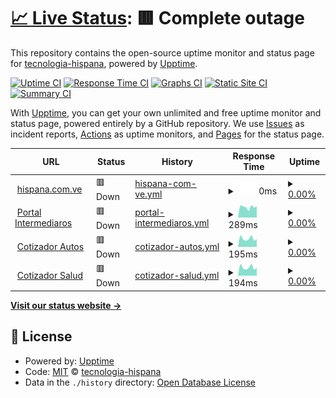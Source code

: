 # [📈 Live Status](https://tecnologia-hispana.github.io/monitoreo-web): <!--live status--> **🟥 Complete outage**

This repository contains the open-source uptime monitor and status page for [tecnologia-hispana](https://tecnologia-hispana.github.io/monitoreo-web), powered by [Upptime](https://github.com/upptime/upptime).

[![Uptime CI](https://github.com/tecnologia-hispana/monitoreo-web/workflows/Uptime%20CI/badge.svg)](https://github.com/tecnologia-hispana/monitoreo-web/actions?query=workflow%3A%22Uptime+CI%22)
[![Response Time CI](https://github.com/tecnologia-hispana/monitoreo-web/workflows/Response%20Time%20CI/badge.svg)](https://github.com/tecnologia-hispana/monitoreo-web/actions?query=workflow%3A%22Response+Time+CI%22)
[![Graphs CI](https://github.com/tecnologia-hispana/monitoreo-web/workflows/Graphs%20CI/badge.svg)](https://github.com/tecnologia-hispana/monitoreo-web/actions?query=workflow%3A%22Graphs+CI%22)
[![Static Site CI](https://github.com/tecnologia-hispana/monitoreo-web/workflows/Static%20Site%20CI/badge.svg)](https://github.com/tecnologia-hispana/monitoreo-web/actions?query=workflow%3A%22Static+Site+CI%22)
[![Summary CI](https://github.com/tecnologia-hispana/monitoreo-web/workflows/Summary%20CI/badge.svg)](https://github.com/tecnologia-hispana/monitoreo-web/actions?query=workflow%3A%22Summary+CI%22)

With [Upptime](https://upptime.js.org), you can get your own unlimited and free uptime monitor and status page, powered entirely by a GitHub repository. We use [Issues](https://github.com/tecnologia-hispana/monitoreo-web/issues) as incident reports, [Actions](https://github.com/tecnologia-hispana/monitoreo-web/actions) as uptime monitors, and [Pages](https://tecnologia-hispana.github.io/monitoreo-web) for the status page.

<!--start: status pages-->
<!-- This summary is generated by Upptime (https://github.com/upptime/upptime) -->
<!-- Do not edit this manually, your changes will be overwritten -->
<!-- prettier-ignore -->
| URL | Status | History | Response Time | Uptime |
| --- | ------ | ------- | ------------- | ------ |
| <img alt="" src="https://icons.duckduckgo.com/ip3/www.hispana.com.ve.ico" height="13"> [hispana.com.ve](https://www.hispana.com.ve) | 🟥 Down | [hispana-com-ve.yml](https://github.com/tecnologia-hispana/monitoreo-web/commits/HEAD/history/hispana-com-ve.yml) | <details><summary><img alt="Response time graph" src="./graphs/hispana-com-ve/response-time-week.png" height="20"> 0ms</summary><br><a href="https://tecnologia-hispana.github.io/monitoreo-web/history/hispana-com-ve"><img alt="Response time 3532" src="https://img.shields.io/endpoint?url=https%3A%2F%2Fraw.githubusercontent.com%2Ftecnologia-hispana%2Fmonitoreo-web%2FHEAD%2Fapi%2Fhispana-com-ve%2Fresponse-time.json"></a><br><a href="https://tecnologia-hispana.github.io/monitoreo-web/history/hispana-com-ve"><img alt="24-hour response time 0" src="https://img.shields.io/endpoint?url=https%3A%2F%2Fraw.githubusercontent.com%2Ftecnologia-hispana%2Fmonitoreo-web%2FHEAD%2Fapi%2Fhispana-com-ve%2Fresponse-time-day.json"></a><br><a href="https://tecnologia-hispana.github.io/monitoreo-web/history/hispana-com-ve"><img alt="7-day response time 0" src="https://img.shields.io/endpoint?url=https%3A%2F%2Fraw.githubusercontent.com%2Ftecnologia-hispana%2Fmonitoreo-web%2FHEAD%2Fapi%2Fhispana-com-ve%2Fresponse-time-week.json"></a><br><a href="https://tecnologia-hispana.github.io/monitoreo-web/history/hispana-com-ve"><img alt="30-day response time 0" src="https://img.shields.io/endpoint?url=https%3A%2F%2Fraw.githubusercontent.com%2Ftecnologia-hispana%2Fmonitoreo-web%2FHEAD%2Fapi%2Fhispana-com-ve%2Fresponse-time-month.json"></a><br><a href="https://tecnologia-hispana.github.io/monitoreo-web/history/hispana-com-ve"><img alt="1-year response time 3786" src="https://img.shields.io/endpoint?url=https%3A%2F%2Fraw.githubusercontent.com%2Ftecnologia-hispana%2Fmonitoreo-web%2FHEAD%2Fapi%2Fhispana-com-ve%2Fresponse-time-year.json"></a></details> | <details><summary><a href="https://tecnologia-hispana.github.io/monitoreo-web/history/hispana-com-ve">0.00%</a></summary><a href="https://tecnologia-hispana.github.io/monitoreo-web/history/hispana-com-ve"><img alt="All-time uptime 74.63%" src="https://img.shields.io/endpoint?url=https%3A%2F%2Fraw.githubusercontent.com%2Ftecnologia-hispana%2Fmonitoreo-web%2FHEAD%2Fapi%2Fhispana-com-ve%2Fuptime.json"></a><br><a href="https://tecnologia-hispana.github.io/monitoreo-web/history/hispana-com-ve"><img alt="24-hour uptime 0.00%" src="https://img.shields.io/endpoint?url=https%3A%2F%2Fraw.githubusercontent.com%2Ftecnologia-hispana%2Fmonitoreo-web%2FHEAD%2Fapi%2Fhispana-com-ve%2Fuptime-day.json"></a><br><a href="https://tecnologia-hispana.github.io/monitoreo-web/history/hispana-com-ve"><img alt="7-day uptime 0.00%" src="https://img.shields.io/endpoint?url=https%3A%2F%2Fraw.githubusercontent.com%2Ftecnologia-hispana%2Fmonitoreo-web%2FHEAD%2Fapi%2Fhispana-com-ve%2Fuptime-week.json"></a><br><a href="https://tecnologia-hispana.github.io/monitoreo-web/history/hispana-com-ve"><img alt="30-day uptime 0.00%" src="https://img.shields.io/endpoint?url=https%3A%2F%2Fraw.githubusercontent.com%2Ftecnologia-hispana%2Fmonitoreo-web%2FHEAD%2Fapi%2Fhispana-com-ve%2Fuptime-month.json"></a><br><a href="https://tecnologia-hispana.github.io/monitoreo-web/history/hispana-com-ve"><img alt="1-year uptime 74.21%" src="https://img.shields.io/endpoint?url=https%3A%2F%2Fraw.githubusercontent.com%2Ftecnologia-hispana%2Fmonitoreo-web%2FHEAD%2Fapi%2Fhispana-com-ve%2Fuptime-year.json"></a></details>
| <img alt="" src="https://icons.duckduckgo.com/ip3/online.hispana.com.ve.ico" height="13"> [Portal Intermediaros](http://online.hispana.com.ve:8282/ords/ws_bleico/r/intermediarios/login) | 🟥 Down | [portal-intermediaros.yml](https://github.com/tecnologia-hispana/monitoreo-web/commits/HEAD/history/portal-intermediaros.yml) | <details><summary><img alt="Response time graph" src="./graphs/portal-intermediaros/response-time-week.png" height="20"> 289ms</summary><br><a href="https://tecnologia-hispana.github.io/monitoreo-web/history/portal-intermediaros"><img alt="Response time 375" src="https://img.shields.io/endpoint?url=https%3A%2F%2Fraw.githubusercontent.com%2Ftecnologia-hispana%2Fmonitoreo-web%2FHEAD%2Fapi%2Fportal-intermediaros%2Fresponse-time.json"></a><br><a href="https://tecnologia-hispana.github.io/monitoreo-web/history/portal-intermediaros"><img alt="24-hour response time 312" src="https://img.shields.io/endpoint?url=https%3A%2F%2Fraw.githubusercontent.com%2Ftecnologia-hispana%2Fmonitoreo-web%2FHEAD%2Fapi%2Fportal-intermediaros%2Fresponse-time-day.json"></a><br><a href="https://tecnologia-hispana.github.io/monitoreo-web/history/portal-intermediaros"><img alt="7-day response time 289" src="https://img.shields.io/endpoint?url=https%3A%2F%2Fraw.githubusercontent.com%2Ftecnologia-hispana%2Fmonitoreo-web%2FHEAD%2Fapi%2Fportal-intermediaros%2Fresponse-time-week.json"></a><br><a href="https://tecnologia-hispana.github.io/monitoreo-web/history/portal-intermediaros"><img alt="30-day response time 332" src="https://img.shields.io/endpoint?url=https%3A%2F%2Fraw.githubusercontent.com%2Ftecnologia-hispana%2Fmonitoreo-web%2FHEAD%2Fapi%2Fportal-intermediaros%2Fresponse-time-month.json"></a><br><a href="https://tecnologia-hispana.github.io/monitoreo-web/history/portal-intermediaros"><img alt="1-year response time 356" src="https://img.shields.io/endpoint?url=https%3A%2F%2Fraw.githubusercontent.com%2Ftecnologia-hispana%2Fmonitoreo-web%2FHEAD%2Fapi%2Fportal-intermediaros%2Fresponse-time-year.json"></a></details> | <details><summary><a href="https://tecnologia-hispana.github.io/monitoreo-web/history/portal-intermediaros">0.00%</a></summary><a href="https://tecnologia-hispana.github.io/monitoreo-web/history/portal-intermediaros"><img alt="All-time uptime 51.81%" src="https://img.shields.io/endpoint?url=https%3A%2F%2Fraw.githubusercontent.com%2Ftecnologia-hispana%2Fmonitoreo-web%2FHEAD%2Fapi%2Fportal-intermediaros%2Fuptime.json"></a><br><a href="https://tecnologia-hispana.github.io/monitoreo-web/history/portal-intermediaros"><img alt="24-hour uptime 0.00%" src="https://img.shields.io/endpoint?url=https%3A%2F%2Fraw.githubusercontent.com%2Ftecnologia-hispana%2Fmonitoreo-web%2FHEAD%2Fapi%2Fportal-intermediaros%2Fuptime-day.json"></a><br><a href="https://tecnologia-hispana.github.io/monitoreo-web/history/portal-intermediaros"><img alt="7-day uptime 0.00%" src="https://img.shields.io/endpoint?url=https%3A%2F%2Fraw.githubusercontent.com%2Ftecnologia-hispana%2Fmonitoreo-web%2FHEAD%2Fapi%2Fportal-intermediaros%2Fuptime-week.json"></a><br><a href="https://tecnologia-hispana.github.io/monitoreo-web/history/portal-intermediaros"><img alt="30-day uptime 0.00%" src="https://img.shields.io/endpoint?url=https%3A%2F%2Fraw.githubusercontent.com%2Ftecnologia-hispana%2Fmonitoreo-web%2FHEAD%2Fapi%2Fportal-intermediaros%2Fuptime-month.json"></a><br><a href="https://tecnologia-hispana.github.io/monitoreo-web/history/portal-intermediaros"><img alt="1-year uptime 24.25%" src="https://img.shields.io/endpoint?url=https%3A%2F%2Fraw.githubusercontent.com%2Ftecnologia-hispana%2Fmonitoreo-web%2FHEAD%2Fapi%2Fportal-intermediaros%2Fuptime-year.json"></a></details>
| <img alt="" src="https://icons.duckduckgo.com/ip3/online.hispana.com.ve.ico" height="13"> [Cotizador Autos](http://online.hispana.com.ve:8282/ords/ws_bleico/r/cotizador-publico-de-auto/home) | 🟥 Down | [cotizador-autos.yml](https://github.com/tecnologia-hispana/monitoreo-web/commits/HEAD/history/cotizador-autos.yml) | <details><summary><img alt="Response time graph" src="./graphs/cotizador-autos/response-time-week.png" height="20"> 195ms</summary><br><a href="https://tecnologia-hispana.github.io/monitoreo-web/history/cotizador-autos"><img alt="Response time 209" src="https://img.shields.io/endpoint?url=https%3A%2F%2Fraw.githubusercontent.com%2Ftecnologia-hispana%2Fmonitoreo-web%2FHEAD%2Fapi%2Fcotizador-autos%2Fresponse-time.json"></a><br><a href="https://tecnologia-hispana.github.io/monitoreo-web/history/cotizador-autos"><img alt="24-hour response time 185" src="https://img.shields.io/endpoint?url=https%3A%2F%2Fraw.githubusercontent.com%2Ftecnologia-hispana%2Fmonitoreo-web%2FHEAD%2Fapi%2Fcotizador-autos%2Fresponse-time-day.json"></a><br><a href="https://tecnologia-hispana.github.io/monitoreo-web/history/cotizador-autos"><img alt="7-day response time 195" src="https://img.shields.io/endpoint?url=https%3A%2F%2Fraw.githubusercontent.com%2Ftecnologia-hispana%2Fmonitoreo-web%2FHEAD%2Fapi%2Fcotizador-autos%2Fresponse-time-week.json"></a><br><a href="https://tecnologia-hispana.github.io/monitoreo-web/history/cotizador-autos"><img alt="30-day response time 197" src="https://img.shields.io/endpoint?url=https%3A%2F%2Fraw.githubusercontent.com%2Ftecnologia-hispana%2Fmonitoreo-web%2FHEAD%2Fapi%2Fcotizador-autos%2Fresponse-time-month.json"></a><br><a href="https://tecnologia-hispana.github.io/monitoreo-web/history/cotizador-autos"><img alt="1-year response time 207" src="https://img.shields.io/endpoint?url=https%3A%2F%2Fraw.githubusercontent.com%2Ftecnologia-hispana%2Fmonitoreo-web%2FHEAD%2Fapi%2Fcotizador-autos%2Fresponse-time-year.json"></a></details> | <details><summary><a href="https://tecnologia-hispana.github.io/monitoreo-web/history/cotizador-autos">0.00%</a></summary><a href="https://tecnologia-hispana.github.io/monitoreo-web/history/cotizador-autos"><img alt="All-time uptime 51.84%" src="https://img.shields.io/endpoint?url=https%3A%2F%2Fraw.githubusercontent.com%2Ftecnologia-hispana%2Fmonitoreo-web%2FHEAD%2Fapi%2Fcotizador-autos%2Fuptime.json"></a><br><a href="https://tecnologia-hispana.github.io/monitoreo-web/history/cotizador-autos"><img alt="24-hour uptime 0.00%" src="https://img.shields.io/endpoint?url=https%3A%2F%2Fraw.githubusercontent.com%2Ftecnologia-hispana%2Fmonitoreo-web%2FHEAD%2Fapi%2Fcotizador-autos%2Fuptime-day.json"></a><br><a href="https://tecnologia-hispana.github.io/monitoreo-web/history/cotizador-autos"><img alt="7-day uptime 0.00%" src="https://img.shields.io/endpoint?url=https%3A%2F%2Fraw.githubusercontent.com%2Ftecnologia-hispana%2Fmonitoreo-web%2FHEAD%2Fapi%2Fcotizador-autos%2Fuptime-week.json"></a><br><a href="https://tecnologia-hispana.github.io/monitoreo-web/history/cotizador-autos"><img alt="30-day uptime 0.00%" src="https://img.shields.io/endpoint?url=https%3A%2F%2Fraw.githubusercontent.com%2Ftecnologia-hispana%2Fmonitoreo-web%2FHEAD%2Fapi%2Fcotizador-autos%2Fuptime-month.json"></a><br><a href="https://tecnologia-hispana.github.io/monitoreo-web/history/cotizador-autos"><img alt="1-year uptime 24.27%" src="https://img.shields.io/endpoint?url=https%3A%2F%2Fraw.githubusercontent.com%2Ftecnologia-hispana%2Fmonitoreo-web%2FHEAD%2Fapi%2Fcotizador-autos%2Fuptime-year.json"></a></details>
| <img alt="" src="https://icons.duckduckgo.com/ip3/online.hispana.com.ve.ico" height="13"> [Cotizador Salud](http://online.hispana.com.ve:8282/ords/ws_bleico/r/cotizador-publico-de-salud/home) | 🟥 Down | [cotizador-salud.yml](https://github.com/tecnologia-hispana/monitoreo-web/commits/HEAD/history/cotizador-salud.yml) | <details><summary><img alt="Response time graph" src="./graphs/cotizador-salud/response-time-week.png" height="20"> 194ms</summary><br><a href="https://tecnologia-hispana.github.io/monitoreo-web/history/cotizador-salud"><img alt="Response time 196" src="https://img.shields.io/endpoint?url=https%3A%2F%2Fraw.githubusercontent.com%2Ftecnologia-hispana%2Fmonitoreo-web%2FHEAD%2Fapi%2Fcotizador-salud%2Fresponse-time.json"></a><br><a href="https://tecnologia-hispana.github.io/monitoreo-web/history/cotizador-salud"><img alt="24-hour response time 184" src="https://img.shields.io/endpoint?url=https%3A%2F%2Fraw.githubusercontent.com%2Ftecnologia-hispana%2Fmonitoreo-web%2FHEAD%2Fapi%2Fcotizador-salud%2Fresponse-time-day.json"></a><br><a href="https://tecnologia-hispana.github.io/monitoreo-web/history/cotizador-salud"><img alt="7-day response time 194" src="https://img.shields.io/endpoint?url=https%3A%2F%2Fraw.githubusercontent.com%2Ftecnologia-hispana%2Fmonitoreo-web%2FHEAD%2Fapi%2Fcotizador-salud%2Fresponse-time-week.json"></a><br><a href="https://tecnologia-hispana.github.io/monitoreo-web/history/cotizador-salud"><img alt="30-day response time 196" src="https://img.shields.io/endpoint?url=https%3A%2F%2Fraw.githubusercontent.com%2Ftecnologia-hispana%2Fmonitoreo-web%2FHEAD%2Fapi%2Fcotizador-salud%2Fresponse-time-month.json"></a><br><a href="https://tecnologia-hispana.github.io/monitoreo-web/history/cotizador-salud"><img alt="1-year response time 193" src="https://img.shields.io/endpoint?url=https%3A%2F%2Fraw.githubusercontent.com%2Ftecnologia-hispana%2Fmonitoreo-web%2FHEAD%2Fapi%2Fcotizador-salud%2Fresponse-time-year.json"></a></details> | <details><summary><a href="https://tecnologia-hispana.github.io/monitoreo-web/history/cotizador-salud">0.00%</a></summary><a href="https://tecnologia-hispana.github.io/monitoreo-web/history/cotizador-salud"><img alt="All-time uptime 51.84%" src="https://img.shields.io/endpoint?url=https%3A%2F%2Fraw.githubusercontent.com%2Ftecnologia-hispana%2Fmonitoreo-web%2FHEAD%2Fapi%2Fcotizador-salud%2Fuptime.json"></a><br><a href="https://tecnologia-hispana.github.io/monitoreo-web/history/cotizador-salud"><img alt="24-hour uptime 0.00%" src="https://img.shields.io/endpoint?url=https%3A%2F%2Fraw.githubusercontent.com%2Ftecnologia-hispana%2Fmonitoreo-web%2FHEAD%2Fapi%2Fcotizador-salud%2Fuptime-day.json"></a><br><a href="https://tecnologia-hispana.github.io/monitoreo-web/history/cotizador-salud"><img alt="7-day uptime 0.00%" src="https://img.shields.io/endpoint?url=https%3A%2F%2Fraw.githubusercontent.com%2Ftecnologia-hispana%2Fmonitoreo-web%2FHEAD%2Fapi%2Fcotizador-salud%2Fuptime-week.json"></a><br><a href="https://tecnologia-hispana.github.io/monitoreo-web/history/cotizador-salud"><img alt="30-day uptime 0.00%" src="https://img.shields.io/endpoint?url=https%3A%2F%2Fraw.githubusercontent.com%2Ftecnologia-hispana%2Fmonitoreo-web%2FHEAD%2Fapi%2Fcotizador-salud%2Fuptime-month.json"></a><br><a href="https://tecnologia-hispana.github.io/monitoreo-web/history/cotizador-salud"><img alt="1-year uptime 24.27%" src="https://img.shields.io/endpoint?url=https%3A%2F%2Fraw.githubusercontent.com%2Ftecnologia-hispana%2Fmonitoreo-web%2FHEAD%2Fapi%2Fcotizador-salud%2Fuptime-year.json"></a></details>

<!--end: status pages-->

[**Visit our status website →**](https://tecnologia-hispana.github.io/monitoreo-web)

## 📄 License

- Powered by: [Upptime](https://github.com/upptime/upptime)
- Code: [MIT](./LICENSE) © [tecnologia-hispana](https://tecnologia-hispana.github.io/monitoreo-web)
- Data in the `./history` directory: [Open Database License](https://opendatacommons.org/licenses/odbl/1-0/)

